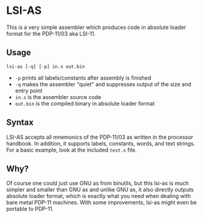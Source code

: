 LSI-AS
======

This is a very simple assembler which produces code in absolute loader format
for the PDP-11/03 aka LSI-11.


Usage
-----

```
lsi-as [-q] [-p] in.s out.bin
```

- `-p` prints all labels/constants after assembly is finished
- `-q` makes the assembler "quiet" and suppresses output of the size and entry
  point
- `in.s` is the assembler source code
- `out.bin` is the compiled binary in absolute loader format


Syntax
------

LSI-AS accepts all mnemonics of the PDP-11/03 as written in the processor
handbook. In addition, it supports labels, constants, words, and text strings.
For a basic example, look at the included `test.s` file.


Why?
----

Of course one could just use GNU as from binutils, but this lsi-as is much
simpler and smaller than GNU as and unlike GNU as, it also directly outputs
absolute loader format, which is exactly what you need when dealing with bare
metal PDP-11 machines. With some improvements, lsi-as might even be portable to
PDP-11.

